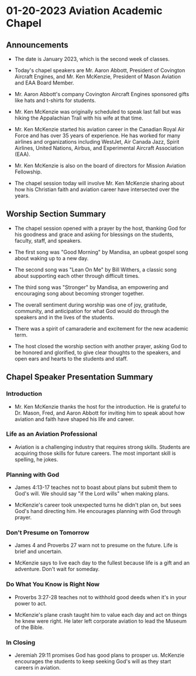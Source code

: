 # 01-20-2023 Aviation Academic Chapel



## Announcements

- The date is January 2023, which is the second week of classes. 

- Today's chapel speakers are Mr. Aaron Abbott, President of Covington Aircraft Engines, and Mr. Ken McKenzie, President of Mason Aviation and EAA Board Member.

- Mr. Aaron Abbott's company Covington Aircraft Engines sponsored gifts like hats and t-shirts for students. 

- Mr. Ken McKenzie was originally scheduled to speak last fall but was hiking the Appalachian Trail with his wife at that time.

- Mr. Ken McKenzie started his aviation career in the Canadian Royal Air Force and has over 35 years of experience. He has worked for many airlines and organizations including WestJet, Air Canada Jazz, Spirit Airlines, United Nations, Airbus, and Experimental Aircraft Association (EAA).

- Mr. Ken McKenzie is also on the board of directors for Mission Aviation Fellowship. 

- The chapel session today will involve Mr. Ken McKenzie sharing about how his Christian faith and aviation career have intersected over the years.


## Worship Section Summary

- The chapel session opened with a prayer by the host, thanking God for his goodness and grace and asking for blessings on the students, faculty, staff, and speakers. 

- The first song was "Good Morning" by Mandisa, an upbeat gospel song about waking up to a new day. 

- The second song was "Lean On Me" by Bill Withers, a classic song about supporting each other through difficult times. 

- The third song was "Stronger" by Mandisa, an empowering and encouraging song about becoming stronger together.

- The overall sentiment during worship was one of joy, gratitude, community, and anticipation for what God would do through the speakers and in the lives of the students.

- There was a spirit of camaraderie and excitement for the new academic term. 

- The host closed the worship section with another prayer, asking God to be honored and glorified, to give clear thoughts to the speakers, and open ears and hearts to the students and staff.


## Chapel Speaker Presentation Summary

### Introduction

- Mr. Ken McKenzie thanks the host for the introduction. He is grateful to Dr. Mason, Fred, and Aaron Abbott for inviting him to speak about how aviation and faith have shaped his life and career. 

### Life as an Aviation Professional

- Aviation is a challenging industry that requires strong skills. Students are acquiring those skills for future careers. The most important skill is spelling, he jokes. 

### Planning with God 

- James 4:13-17 teaches not to boast about plans but submit them to God's will. We should say "if the Lord wills" when making plans. 

- McKenzie's career took unexpected turns he didn't plan on, but sees God's hand directing him. He encourages planning with God through prayer.

### Don't Presume on Tomorrow

- James 4 and Proverbs 27 warn not to presume on the future. Life is brief and uncertain.

- McKenzie says to live each day to the fullest because life is a gift and an adventure. Don't wait for someday. 

### Do What You Know is Right Now 

- Proverbs 3:27-28 teaches not to withhold good deeds when it's in your power to act.

- McKenzie's plane crash taught him to value each day and act on things he knew were right. He later left corporate aviation to lead the Museum of the Bible.

### In Closing

- Jeremiah 29:11 promises God has good plans to prosper us. McKenzie encourages the students to keep seeking God's will as they start careers in aviation.